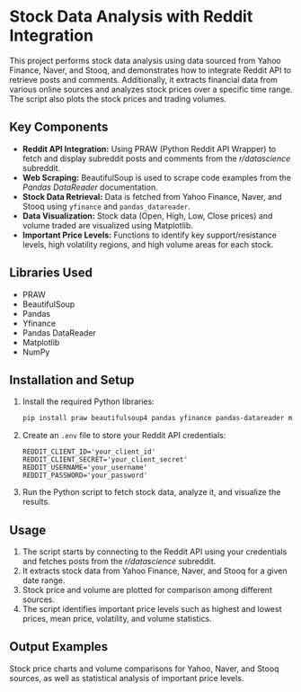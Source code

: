 # Stock Data Analysis with Reddit Integration

This project performs stock data analysis using data sourced from Yahoo Finance, Naver, and Stooq, and demonstrates how to integrate Reddit API to retrieve posts and comments. Additionally, it extracts financial data from various online sources and analyzes stock prices over a specific time range. The script also plots the stock prices and trading volumes.

## Key Components

- **Reddit API Integration:** Using PRAW (Python Reddit API Wrapper) to fetch and display subreddit posts and comments from the *r/datascience* subreddit.
- **Web Scraping:** BeautifulSoup is used to scrape code examples from the *Pandas DataReader* documentation.
- **Stock Data Retrieval:** Data is fetched from Yahoo Finance, Naver, and Stooq using `yfinance` and `pandas_datareader`.
- **Data Visualization:** Stock data (Open, High, Low, Close prices) and volume traded are visualized using Matplotlib.
- **Important Price Levels:** Functions to identify key support/resistance levels, high volatility regions, and high volume areas for each stock.

## Libraries Used

- PRAW
- BeautifulSoup
- Pandas
- Yfinance
- Pandas DataReader
- Matplotlib
- NumPy

## Installation and Setup

1. Install the required Python libraries:

    ```bash
    pip install praw beautifulsoup4 pandas yfinance pandas-datareader matplotlib numpy configobj
    ```

2. Create an `.env` file to store your Reddit API credentials:

    ```
    REDDIT_CLIENT_ID='your_client_id'
    REDDIT_CLIENT_SECRET='your_client_secret'
    REDDIT_USERNAME='your_username'
    REDDIT_PASSWORD='your_password'
    ```

3. Run the Python script to fetch stock data, analyze it, and visualize the results.

## Usage

1. The script starts by connecting to the Reddit API using your credentials and fetches posts from the *r/datascience* subreddit.
2. It extracts stock data from Yahoo Finance, Naver, and Stooq for a given date range.
3. Stock price and volume are plotted for comparison among different sources.
4. The script identifies important price levels such as highest and lowest prices, mean price, volatility, and volume statistics.

## Output Examples

Stock price charts and volume comparisons for Yahoo, Naver, and Stooq sources, as well as statistical analysis of important price levels.


